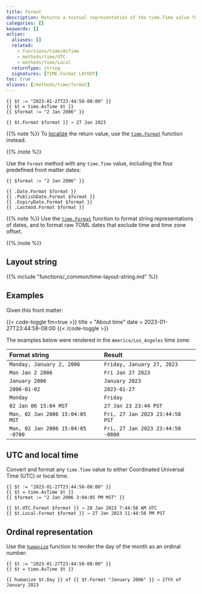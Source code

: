 ```yaml
---
title: Format
description: Returns a textual representation of the time.Time value formatted according to the layout string.
categories: []
keywords: []
action:
  aliases: []
  related:
    - functions/time/AsTime
    - methods/time/UTC
    - methods/time/Local
  returnType: string
  signatures: [TIME.Format LAYOUT]
toc: true
aliases: [/methods/time/format]
---
```


```go-template
{{ $t := "2023-01-27T23:44:58-08:00" }}
{{ $t = time.AsTime $t }}
{{ $format := "2 Jan 2006" }}

{{ $t.Format $format }} → 27 Jan 2023
```

{{% note %}}
To [localize] the return value, use the [`time.Format`] function instead.

[localize]: /getting-started/glossary/#localization
[`time.Format`]: /functions/time/format
{{% /note %}}

Use the `Format` method with any `time.Time` value, including the four predefined front matter dates:

```go-html-template
{{ $format := "2 Jan 2006" }}

{{ .Date.Format $format }}
{{ .PublishDate.Format $format }}
{{ .ExpiryDate.Format $format }}
{{ .Lastmod.Format $format }}
```

{{% note %}}
Use the [`time.Format`] function to format string representations of dates, and to format raw TOML dates that exclude time and time zone offset.

[`time.Format`]: /functions/time/format
{{% /note %}}

## Layout string

{{% include "functions/_common/time-layout-string.md" %}}

## Examples

Given this front matter:

{{< code-toggle fm=true >}}
title = "About time"
date = 2023-01-27T23:44:58-08:00
{{< /code-toggle >}}

The examples below were rendered in the `America/Los_Angeles` time zone:

Format string|Result
:--|:--
`Monday, January 2, 2006`|`Friday, January 27, 2023`
`Mon Jan 2 2006`|`Fri Jan 27 2023`
`January 2006`|`January 2023`
`2006-01-02`|`2023-01-27`
`Monday`|`Friday`
`02 Jan 06 15:04 MST`|`27 Jan 23 23:44 PST`
`Mon, 02 Jan 2006 15:04:05 MST`|`Fri, 27 Jan 2023 23:44:58 PST`
`Mon, 02 Jan 2006 15:04:05 -0700`|`Fri, 27 Jan 2023 23:44:58 -0800`

## UTC and local time

Convert and format any `time.Time` value to either Coordinated Universal Time (UTC) or local time.

```go-html-template
{{ $t := "2023-01-27T23:44:58-08:00" }}
{{ $t = time.AsTime $t }}
{{ $format := "2 Jan 2006 3:04:05 PM MST" }}

{{ $t.UTC.Format $format }} → 28 Jan 2023 7:44:58 AM UTC
{{ $t.Local.Format $format }} → 27 Jan 2023 11:44:58 PM PST
```

## Ordinal representation

Use the [`humanize`](/functions/inflect/humanize) function to render the day of the month as an ordinal number:

```go-html-template
{{ $t := "2023-01-27T23:44:58-08:00" }}
{{ $t = time.AsTime $t }}

{{ humanize $t.Day }} of {{ $t.Format "January 2006" }} → 27th of January 2023
```
